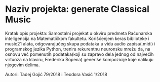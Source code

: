 # Naziv projekta: generate Classical Music

Kratak opis projekta: Samostalni projekat u okviru predmeta Računarska inteligencija na Matematičkom fakultetu. Korišćenjem keras biblioteke i music21 alata, odgovarajućeg skupa podataka u vidu audio zapisa(.midi) i programskog jezika Python, trenira rekurentnu neuronsku mrežu da, na osnovu već pomenutih podataka(koji su zapravo dela jednog od najvećih virtuoza na klaviru, Frederika Šopena) generiše kompozicije koje nalikuju njegovim delima.

Autori: Tadej Gojić 79/2018 i Teodora Vasić 1/2018
